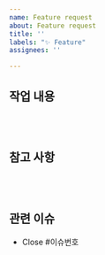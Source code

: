 ```yaml
---
name: Feature request
about: Feature request
title: ''
labels: "✨ Feature"
assignees: ''

---
```


## 작업 내용

<br><br>

## 참고 사항

<br><br>

## 관련 이슈

- Close #이슈번호

<br><br>
